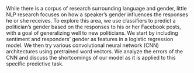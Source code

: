 While there is a corpus of research surrounding
language and gender, little NLP
research focuses on how a speaker’s gender
influences the responses he or she receives.
To explore this area, we use classifiers
to predict a politician’s gender based
on the responses to his or her Facebook
posts, with a goal of generalizing well
to new politicians. We start by including
sentiment and responders’ gender as
features in a logistic regression model.
We then try various convolutional neural
network (CNN) architectures using pretrained
word vectors. We analyze the errors
of the CNN and discuss the shortcomings
of our model as it is applied to this
specific predictive task.
